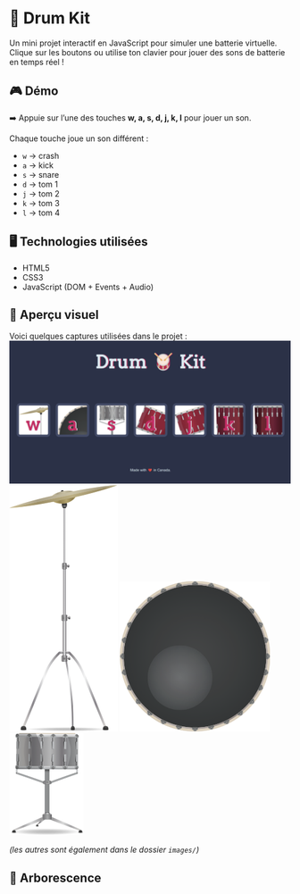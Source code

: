 # 🥁 Drum Kit

Un mini projet interactif en JavaScript pour simuler une batterie virtuelle. Clique sur les boutons ou utilise ton clavier pour jouer des sons de batterie en temps réel !

## 🎮 Démo

➡️ Appuie sur l’une des touches **w, a, s, d, j, k, l** pour jouer un son.

Chaque touche joue un son différent :
- `w` → crash
- `a` → kick
- `s` → snare
- `d` → tom 1
- `j` → tom 2
- `k` → tom 3
- `l` → tom 4

## 🖥️ Technologies utilisées

- HTML5
- CSS3
- JavaScript (DOM + Events + Audio)

## 📸 Aperçu visuel

Voici quelques captures utilisées dans le projet :
![crash](images/front.png)
![crash](images/crash.png)
![kick](images/kick.png)
![snare](images/snare.png)

_(les autres sont également dans le dossier `images/`)_

## 📂 Arborescence

